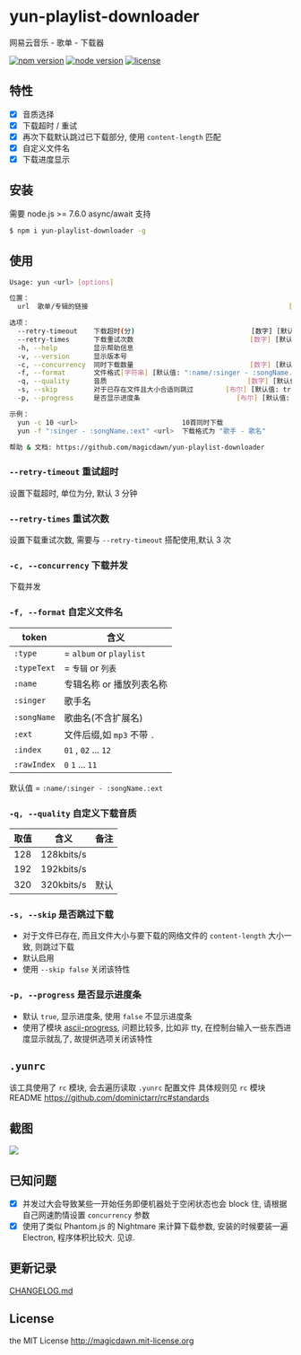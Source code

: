# yun-playlist-downloader

网易云音乐 - 歌单 - 下载器

[![npm version](https://img.shields.io/npm/v/yun-playlist-downloader.svg?style=flat-square)](#)
[![node version](https://img.shields.io/node/v/yun-playlist-downloader.svg?style=flat-square)](#)
[![license](https://img.shields.io/npm/l/yun-playlist-downloader.svg?style=flat-square)](#)

## 特性

- [x] 音质选择
- [x] 下载超时 / 重试
- [x] 再次下载默认跳过已下载部分, 使用 `content-length` 匹配
- [x] 自定义文件名
- [x] 下载进度显示

## 安装

需要 node.js >= 7.6.0 async/await 支持

```sh
$ npm i yun-playlist-downloader -g
```

## 使用

```sh
Usage: yun <url> [options]

位置：
  url  歌单/专辑的链接                                                  [字符串]

选项：
  --retry-timeout    下载超时(分)                             [数字] [默认值: 3]
  --retry-times      下载重试次数                             [数字] [默认值: 3]
  -h, --help         显示帮助信息                                         [布尔]
  -v, --version      显示版本号                                           [布尔]
  -c, --concurrency  同时下载数量                             [数字] [默认值: 5]
  -f, --format       文件格式[字符串] [默认值: ":name/:singer - :songName.:ext"]
  -q, --quality      音质                                   [数字] [默认值: 320]
  -s, --skip         对于已存在文件且大小合适则跳过        [布尔] [默认值: true]
  -p, --progress     是否显示进度条                        [布尔] [默认值: true]

示例：
  yun -c 10 <url>                          10首同时下载
  yun -f ":singer - :songName.:ext" <url>  下载格式为 "歌手 - 歌名"

帮助 & 文档: https://github.com/magicdawn/yun-playlist-downloader
```

### `--retry-timeout` 重试超时

设置下载超时, 单位为分, 默认 3 分钟

### `--retry-times` 重试次数

设置下载重试次数, 需要与 `--retry-timeout` 搭配使用,默认 3 次

### `-c, --concurrency` 下载并发

下载并发

### `-f, --format` 自定义文件名

| token       | 含义                       |
| ----------- | -------------------------- |
| `:type`     | = `album` or `playlist`    |
| `:typeText` | = `专辑` or `列表`         |
| `:name`     | 专辑名称 or 播放列表名称   |
| `:singer`   | 歌手名                     |
| `:songName` | 歌曲名(不含扩展名)         |
| `:ext`      | 文件后缀,如 `mp3` 不带 `.` |
| `:index`    | `01` , `02` ... `12`       |
| `:rawIndex` | `0` `1` ... `11`           |

默认值 = `:name/:singer - :songName.:ext`

### `-q, --quality` 自定义下载音质

| 取值 | 含义       | 备注 |
| ---- | ---------- | ---- |
| 128  | 128kbits/s |      |
| 192  | 192kbits/s |      |
| 320  | 320kbits/s | 默认 |

### `-s, --skip` 是否跳过下载

- 对于文件已存在, 而且文件大小与要下载的网络文件的 `content-length` 大小一致, 则跳过下载
- 默认启用
- 使用 `--skip false` 关闭该特性

### `-p, --progress` 是否显示进度条

- 默认 `true`, 显示进度条, 使用 `false` 不显示进度条
- 使用了模块 [ascii-progress](https://github.com/bubkoo/ascii-progress), 问题比较多, 比如非 tty, 在控制台输入一些东西进度显示就乱了, 故提供选项关闭该特性

## `.yunrc`

该工具使用了 `rc` 模块, 会去遍历读取 `.yunrc` 配置文件
具体规则见 `rc` 模块 README https://github.com/dominictarr/rc#standards

## 截图

![](https://raw.githubusercontent.com/magicdawn/yun-playlist-downloader/master/yun.png)

## 已知问题

- [x] 并发过大会导致某些一开始任务即便机器处于空闲状态也会 block 住, 请根据自己网速酌情设置 `concurrency` 参数
- [x] 使用了类似 Phantom.js 的 Nightmare 来计算下载参数, 安装的时候要装一遍 Electron, 程序体积比较大. 见谅.

## 更新记录

[CHANGELOG.md](CHANGELOG.md)

## License

the MIT License http://magicdawn.mit-license.org
